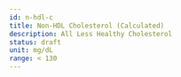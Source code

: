 ```yaml
---
id: n-hdl-c
title: Non-HDL Cholesterol (Calculated)
description: All Less Healthy Cholesterol
status: draft
unit: mg/dL
range: < 130
---
```


